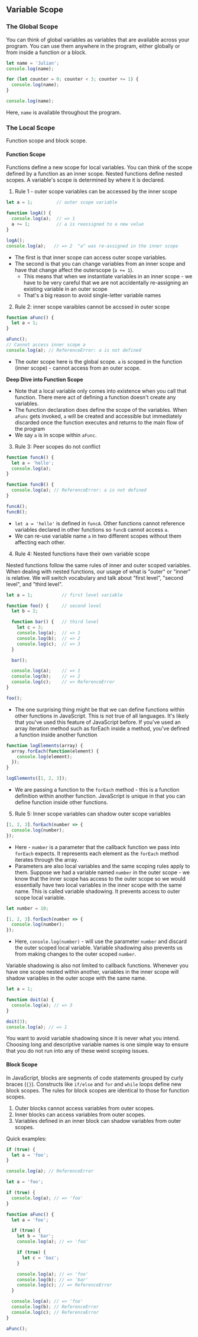 

## Variable Scope


### The Global Scope

You can think of global variables as variables that are available across your program. You can use them anywhere in the program, either globally or from inside a function or a block.

```javascript
let name = 'Julian';
console.log(name);

for (let counter = 0; counter < 3; counter += 1) {
  console.log(name);
}

console.log(name);
```

Here, `name` is available throughout the program.


### The Local Scope

Function scope and block scope.

#### Function Scope

Functions define a new scope for local variables. You can think of the scope defined by a function as an inner scope. Nested functions define nested scopes. A variable's scope is determined by where it is declared. 

1. Rule 1 - outer scope variables can be accessed by the inner scope

```javascript
let a = 1;         // outer scope variable

function logA() {
  console.log(a);  // => 1
  a += 1;          // a is reassigned to a new value
}

logA();
console.log(a);   // => 2  "a" was re-assigned in the inner scope
```

* The first is that inner scope can access outer scope variables. 
* The second is that you can change variables from an inner scope and have that change affect the outerscope (`a += 1`).
    * This means that when we instantiate variables in an inner scope - we have to be very careful that we are not accidentally re-assigning an existing variable in an outer scope
    * That's a big reason to avoid single-letter variable names

2. Rule 2: inner scope varaibles cannot be accssed in outer scope

```javascript
function aFunc() {
  let a = 1;
}

aFunc();
// Cannot access inner scope a
console.log(a); // ReferenceError: a is not defined
```

* The outer scope here is the global scope. `a` is scoped in the function (inner scope) - cannot access from an outer scope.


**Deep Dive into Function Scope**

* Note that a local variable only comes into existence when you call that function. There mere act of defining a function doesn't create any variables. 
* The function declaration does define the scope of the variables. When `aFunc` gets invoked, `a` will be created and accessible but immediately discarded once the function executes and returns to the main flow of the program
* We say `a` is in scope within `aFunc`.

3. Rule 3: Peer scopes do not conflict

```javascript
function funcA() {
  let a = 'hello';
  console.log(a);
}

function funcB() {
  console.log(a); // ReferenceError: a is not defined
}

funcA();
funcB();
```

* `let a = 'hello'` is defined in `funcA`. Other functions cannot reference variables declared in other functions so `funcB` cannot access `a`.
* We can re-use variable name `a` in two different scopes without them affecting each other.


4. Rule 4: Nested functions have their own variable scope

Nested functions follow the same rules of inner and outer scoped variables. When dealing with nested functions, our usage of what is "outer" or "inner" is relative. We will switch vocabulary and talk about "first level", "second level", and "third level".

```javascript
let a = 1;           // first level variable

function foo() {     // second level
  let b = 2;

  function bar() {   // third level
    let c = 3;
    console.log(a);  // => 1
    console.log(b);  // => 2
    console.log(c);  // => 3
  }

  bar();

  console.log(a);    // => 1
  console.log(b);    // => 2
  console.log(c);    // => ReferenceError
}

foo();
```

* The one surprising thing might be that we can define functions within other functions in JavaScript. This is not true of all languages. It's likely that you've used this feature of JavaScript before. If you've used an array iteration method such as forEach inside a method, you've defined a function inside another function

```javascript
function logElements(array) {
  array.forEach(function(element) {
    console.log(element);
  });
}

logElements([1, 2, 3]);
```

* We are passing a function to the `forEach` method - this is a function definition within another function. JavaScript is unique in that you can define function inside other functions. 

5. Rule 5: Inner scope variables can shadow outer scope variables

```javascript
[1, 2, 3].forEach(number => {
  console.log(number);
});
```

* Here - `number` is a parameter that the callback function we pass into `forEach` expects. It represents each element as the `forEach` method iterates through the array.
* Parameters are also local variables and the same scoping rules apply to them. Suppose we had a variable named `number` in the outer scope - we know that the inner scope has access to the outer scope so we would essentially have two local variables in the inner scope with the same name. This is called variable shadowing. It prevents access to outer scope local variable.

```javascript
let number = 10;

[1, 2, 3].forEach(number => {
  console.log(number);
});
```

* Here, `console.log(number)` - will use the parameter `number` and discard the outer scoped local variable. Variable shadowing also prevents us from making changes to the outer scoped `number`.

Variable shadowing is also not limited to callback functions. Whenever you have one scope nested within another, variables in the inner scope will shadow variables in the outer scope with the same name.

```javascript
let a = 1;

function doit(a) {
  console.log(a); // => 3
}

doit(3);
console.log(a); // => 1
```

You want to avoid variable shadowing since it is never what you intend. Choosing long and descriptive variable names is one simple way to ensure that you do not run into any of these weird scoping issues. 


#### Block Scope

In JavaScript, blocks are segments of code statements grouped by curly braces (`{}`). Constructs like `if/else` and `for` and `while` loops define new block scopes. The rules for block scopes are identical to those for function scopes.

1. Outer blocks cannot access variables from outer scopes.
2. Inner blocks can access variables from outer scopes.
3. Variables defined in an inner block can shadow variables from outer scopes.

Quick examples:

```javascript
if (true) {
  let a = 'foo';
}

console.log(a); // ReferenceError
```

```javascript
let a = 'foo';

if (true) {
  console.log(a); // => 'foo'
}
```

```javascript
function aFunc() {
  let a = 'foo';

  if (true) {
    let b = 'bar';
    console.log(a); // => 'foo'

    if (true) {
      let c = 'baz';
    }

    console.log(a); // => 'foo'
    console.log(b); // => 'bar'
    console.log(c); // => ReferenceError
  }

  console.log(a); // => 'foo'
  console.log(b); // ReferenceError
  console.log(c); // ReferenceError
}

aFunc();
```